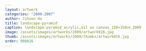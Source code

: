 ```yaml
---
layout: artwork
categories: "2009-2007"
author: Jihoon Ha
title: landscape-pyramid
caption: landscape-pyramid_acrylic,oil on canvas_150×150㎝_2009
image: /assets/images/artworks/2009/artwork016.jpg
thumb: /assets/images/artworks/2009/thumbs/artwork016.jpg
order: 908026
---
```


